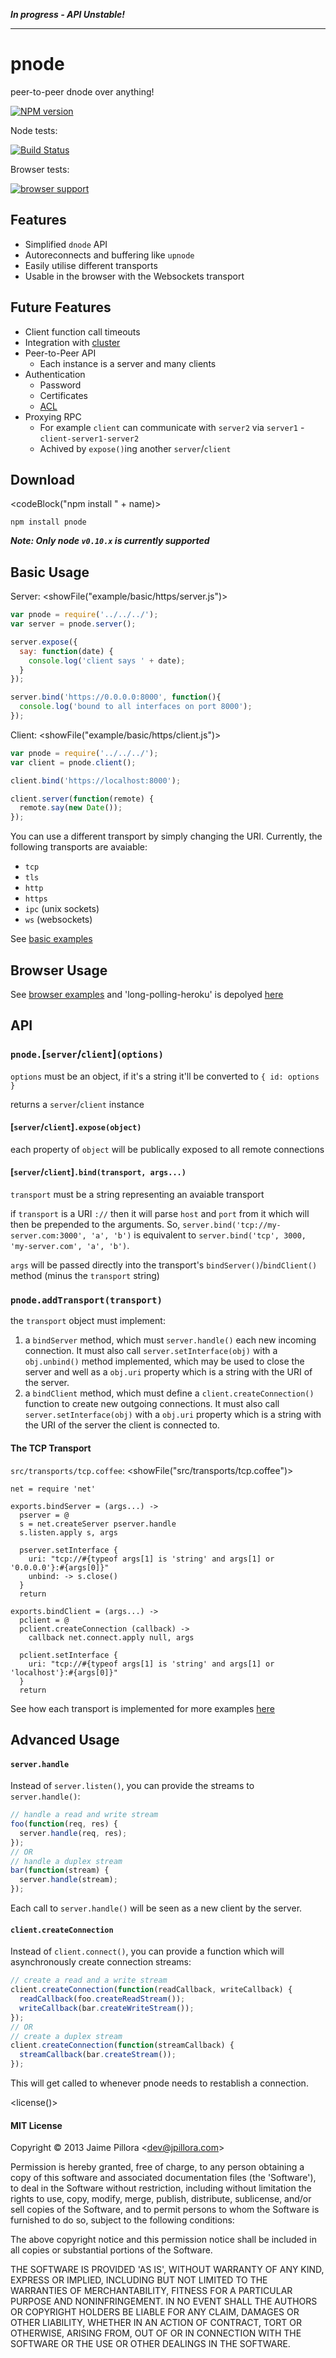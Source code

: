 ***In progress - API Unstable!***

--------------

# <name>pnode</end>

<description>peer-to-peer dnode over anything!</end>

[![NPM version](https://nodei.co/npm/pnode.png?compact=true)](https://npmjs.org/package/pnode)

Node tests:

[![Build Status](https://travis-ci.org/jpillora/pnode.png)](https://travis-ci.org/jpillora/pnode)

Browser tests:

[![browser support](http://ci.testling.com/jpillora/pnode.png)](http://ci.testling.com/jpillora/pnode)


## Features

* Simplified `dnode` API
* Autoreconnects and buffering like `upnode`
* Easily utilise different transports
* Usable in the browser with the Websockets transport 

## Future Features

* Client function call timeouts
* Integration with [cluster](http://nodejs.org/api/cluster.html)
* Peer-to-Peer API
  * Each instance is a server and many clients
* Authentication
  * Password
  * Certificates
  * [ACL](http://en.wikipedia.org/wiki/Access_control_list)
* Proxying RPC
  * For example `client` can communicate with `server2` via `server1` - `client-server1-server2`
  * Achived by `expose()`ing another `server`/`client`

## Download

<codeBlock("npm install " + name)>
```
npm install pnode
```
</end>

***Note: Only node `v0.10.x` is currently supported***

## Basic Usage

Server:
<showFile("example/basic/https/server.js")>
``` javascript
var pnode = require('../../../');
var server = pnode.server();

server.expose({
  say: function(date) {
    console.log('client says ' + date);
  }
});

server.bind('https://0.0.0.0:8000', function(){
  console.log('bound to all interfaces on port 8000');
});
```
</end>

Client:
<showFile("example/basic/https/client.js")>
``` javascript
var pnode = require('../../../');
var client = pnode.client();

client.bind('https://localhost:8000');

client.server(function(remote) {
  remote.say(new Date());
});

```
</end>

You can use a different transport by simply changing the URI. Currently,
the following transports are avaiable:

* `tcp`
* `tls`
* `http`
* `https`
* `ipc` (unix sockets)
* `ws` (websockets)

See [basic examples](example/basic/)

## Browser Usage

See [browser examples](example/browser/) and 'long-polling-heroku' is depolyed [here](http://pnode-browser-demo.herokuapp.com/)

## API

### `pnode.`[`server`/`client`]`(options)`

`options` must be an object, if it's a string it'll be converted to `{ id: options }`

returns a `server`/`client` instance

#### [`server`/`client`]`.expose(object)`

each property of `object` will be publically exposed to all remote connections

#### [`server`/`client`]`.bind(transport, args...)`

`transport` must be a string representing an avaiable transport

if `transport` is a URI `://` then it will parse `host` and `port` from it which will then be prepended to the arguments. So, `server.bind('tcp://my-server.com:3000', 'a', 'b')` is equivalent to `server.bind('tcp', 3000, 'my-server.com', 'a', 'b')`.

`args` will be passed directly into the transport's `bindServer()`/`bindClient()` method (minus the `transport` string)

### `pnode.addTransport(transport)`

the `transport` object must implement:

1. a `bindServer` method, which must `server.handle()` each new incoming connection. It must also call `server.setInterface(obj)` with a `obj.unbind()` method implemented, which may be used to close the server and well as a `obj.uri` property which is a string with the URI of the server.
1. a `bindClient` method, which must define a `client.createConnection()` function to create new outgoing connections. It must also call `server.setInterface(obj)` with a `obj.uri` property which is a string with the URI of the server the client is connected to.

#### The TCP Transport

`src/transports/tcp.coffee`:
<showFile("src/transports/tcp.coffee")>
```
net = require 'net'

exports.bindServer = (args...) ->
  pserver = @
  s = net.createServer pserver.handle
  s.listen.apply s, args

  pserver.setInterface {
    uri: "tcp://#{typeof args[1] is 'string' and args[1] or '0.0.0.0'}:#{args[0]}"
    unbind: -> s.close()
  }
  return

exports.bindClient = (args...) ->
  pclient = @
  pclient.createConnection (callback) ->
    callback net.connect.apply null, args

  pclient.setInterface {
    uri: "tcp://#{typeof args[1] is 'string' and args[1] or 'localhost'}:#{args[0]}"
  }
  return

```
</end>

See how each transport is implemented for more
examples [here](src/transports)

## Advanced Usage

#### `server.handle`

Instead of `server.listen()`, you can
provide the streams to `server.handle()`:

``` javascript
// handle a read and write stream
foo(function(req, res) {
  server.handle(req, res);
});
// OR
// handle a duplex stream
bar(function(stream) {
  server.handle(stream);
});
```

Each call to `server.handle()` will be seen as a new
client by the server.

#### `client.createConnection`

Instead of `client.connect()`, you can provide a
function which will asynchronously create 
connection streams:

``` javascript
// create a read and a write stream
client.createConnection(function(readCallback, writeCallback) {
  readCallback(foo.createReadStream());
  writeCallback(bar.createWriteStream());
});
// OR
// create a duplex stream
client.createConnection(function(streamCallback) {
  streamCallback(bar.createStream());
});
```

This will get called to whenever <name>pnode</end>
needs to restablish a connection.

<license()>
#### MIT License

Copyright &copy; 2013 Jaime Pillora &lt;dev@jpillora.com&gt;

Permission is hereby granted, free of charge, to any person obtaining
a copy of this software and associated documentation files (the
'Software'), to deal in the Software without restriction, including
without limitation the rights to use, copy, modify, merge, publish,
distribute, sublicense, and/or sell copies of the Software, and to
permit persons to whom the Software is furnished to do so, subject to
the following conditions:

The above copyright notice and this permission notice shall be
included in all copies or substantial portions of the Software.

THE SOFTWARE IS PROVIDED 'AS IS', WITHOUT WARRANTY OF ANY KIND,
EXPRESS OR IMPLIED, INCLUDING BUT NOT LIMITED TO THE WARRANTIES OF
MERCHANTABILITY, FITNESS FOR A PARTICULAR PURPOSE AND NONINFRINGEMENT.
IN NO EVENT SHALL THE AUTHORS OR COPYRIGHT HOLDERS BE LIABLE FOR ANY
CLAIM, DAMAGES OR OTHER LIABILITY, WHETHER IN AN ACTION OF CONTRACT,
TORT OR OTHERWISE, ARISING FROM, OUT OF OR IN CONNECTION WITH THE
SOFTWARE OR THE USE OR OTHER DEALINGS IN THE SOFTWARE.
</end>
